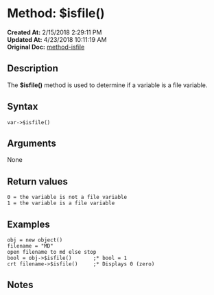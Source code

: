 # Method: $isfile()

**Created At:** 2/15/2018 2:29:11 PM  
**Updated At:** 4/23/2018 10:11:19 AM  
**Original Doc:** [method-isfile](https://docs.jbase.com/42948-dynamic-objects/method-isfile)  


## Description

The **$isfile()** method is used to determine if a variable is a file variable.



## Syntax

```
var->$isfile() 
```



## Arguments

None



## Return values

```
0 = the variable is not a file variable
1 = the variable is a file variable
```



## Examples

```
obj = new object()
filename = "MD"
open filename to md else stop
bool = obj->$isfile()       ;* bool = 1
crt filename->$isfile()     ;* Displays 0 (zero)
```



## Notes
